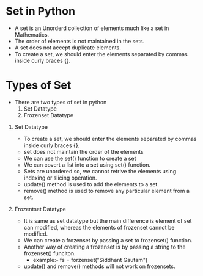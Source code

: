 # Set in Python

- A set is an Unorderd collection of elements much like a set in Mathematics.
- The order of elements is not maintained in the sets.
- A set does not accept duplicate elements.
- To create a set, we should enter the elements separated by commas inside curly braces {}.

# Types of Set

- There are two types of set in python
     1. Set Datatype
     2. Frozenset Datatype

1. Set Datatype
    - To create a set, we should enter the elements separated by commas inside curly braces {}.
    - set does not maintain the order of the elements
    - We can use the set() function to create a set
    - We can covert a list into a set using set() function.
    - Sets are unordered so, we cannot retrive the elements using indexing or slicing operation.
    - update() method is used to add the elements to a set.
    - remove() method is used to remove any particular element from a set.

2. Frozentset Datatype
    - It is same as set datatype but the main difference is element of set can modified, whereas the elements of frozenset cannot be modified.
    - We can create a frozenset by passing a set to frozenset() function.
    - Another way of creating a frozenset is by passing a string to the frozenset() funciton.
        - example:- fs = forzenset("Siddhant Gautam")
    - update() and remove() methods will not work on frozensets.
    
